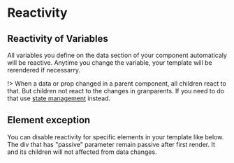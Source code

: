 # Reactivity

## Reactivity of Variables

All variables you define on the data section of your component automaticaly will be reactive. Anytime you change the variable, your template will be rerendered if necessarry.

!> When a data or prop changed in a parent component, all children react to that. But children not react to the changes in granparents. If you need to do that use [state management](docs/state) instead.

## Element exception

You can disable reactivity for specific elements in your template like below. The div that has "passive" parameter remain passive after first render. It and its children will not affected from data changes.

<repl-component id="k3lkxbulmflvlm9" donwload="true"></repl-component>
